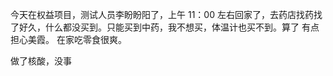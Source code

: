 今天在权益项目，测试人员李盼盼阳了，上午 11：00 左右回家了，去药店找药找了好久，什么都没买到。只能买到中药，我不想买，体温计也买不到。算了
有点担心美霞。
在家吃零食很爽。

做了核酸，没事

